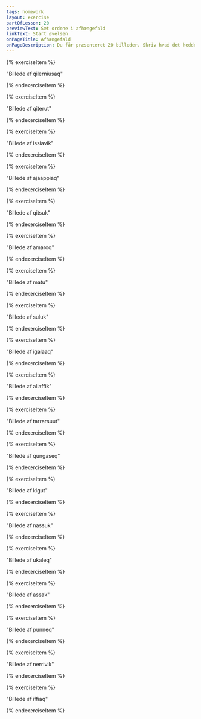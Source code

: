 ```yaml
---
tags: homework
layout: exercise
partOfLesson: 20
previewText: Sæt ordene i afhængefald
linkText: Start øvelsen
onPageTitle: Afhængefald
onPageDescription: Du får præsenteret 20 billeder. Skriv hvad det hedder på grønlandsk og sæt derefter ordet i ejefald.
---
```


{% exerciseItem %}

"Billede af qilerniusaq"

<single-input data-label="Sunaana?" data-validation="qilerniusaq"></single-input>

<single-input data-label="Sæt ordet i afhængefald" data-validation="qilerniusap"></single-input>

{% endexerciseItem %}

{% exerciseItem %}

"Billede af qiterut"

<single-input data-label="Sunaana?" data-validation="qiterut"></single-input>

<single-input data-label="Sæt ordet i afhængefald" data-validation="qiterutip"></single-input>

{% endexerciseItem %}

{% exerciseItem %}

"Billede af issiavik"

<single-input data-label="Sunaana?" data-validation="issiavik"></single-input>

<single-input data-label="Sæt ordet i afhængefald" data-validation="issiaviup"></single-input>

<feedback-message data-content="Husk at stærkt bøjede navneord får endelsen ±up sat på i afhængefald"></feedback-message>

{% endexerciseItem %}

{% exerciseItem %}

"Billede af ajaappiaq"

<single-input data-label="Sunaana?" data-validation="ajaappiaq"></single-input>

<single-input data-label="Sæt ordet i afhængefald" data-validation="ajaappissap"></single-input>

<feedback-message data-content="Husk at geminerende ord også gør det ved afhængefald"></feedback-message>

{% endexerciseItem %}

{% exerciseItem %}

"Billede af qitsuk"

<single-input data-label="Sunaana?" data-validation="qitsuk"></single-input>

<single-input data-label="Sæt ordet i afhængefald" data-validation="qitsuup"></single-input>

<feedback-message data-content="Husk at stærkt bøjede navneord får endelsen ±up sat på i afhængefald"></feedback-message>

{% endexerciseItem %}

{% exerciseItem %}

"Billede af amaroq"

<single-input data-label="Sunaana?" data-validation="amaroq"></single-input>

<single-input data-label="Sæt ordet i afhængefald" data-validation="amaqqup"></single-input>

<feedback-message data-content="Husk at geminerende ord også gør det ved afhængefald"></feedback-message>

{% endexerciseItem %}

{% exerciseItem %}

"Billede af matu"

<single-input data-label="Sunaana?" data-validation="matu"></single-input>

<single-input data-label="Sæt ordet i afhængefald" data-validation="matup"></single-input>

{% endexerciseItem %}

{% exerciseItem %}

"Billede af suluk"

<single-input data-label="Sunaana?" data-validation="suluk"></single-input>

<single-input data-label="Sæt ordet i afhængefald" data-validation="suluup"></single-input>

<feedback-message data-content="Husk at stærkt bøjede navneord får endelsen ±up sat på i afhængefald"></feedback-message>

{% endexerciseItem %}

{% exerciseItem %}

"Billede af igalaaq"

<single-input data-label="Sunaana?" data-validation="igalaaq"></single-input>

<single-input data-label="Sæt ordet i afhængefald" data-validation="igalaap"></single-input>

{% endexerciseItem %}

{% exerciseItem %}

"Billede af allaffik"

<single-input data-label="Sunaana?" data-validation="allaffik"></single-input>

<single-input data-label="Sæt ordet i afhængefald" data-validation="allaffiup"></single-input>

<feedback-message data-content="Husk at stærkt bøjede navneord får endelsen ±up sat på i afhængefald"></feedback-message>

{% endexerciseItem %}

{% exerciseItem %}

"Billede af tarrarsuut"

<single-input data-label="Sunaana?" data-validation="tarrarsuut"></single-input>

<single-input data-label="Sæt ordet i afhængefald" data-validation="tarrarsuutip"></single-input>

<feedback-message data-content="Husk den 'skjulte' vokal ə der dukker op når der kommer endelser/tilhæng på navneord der slutter på T"></feedback-message>

{% endexerciseItem %}

{% exerciseItem %}

"Billede af qungaseq"

<single-input data-label="Sunaana?" data-validation="qungaseq"></single-input>

<single-input data-label="Sæt ordet i afhængefald" data-validation="qungatsip"></single-input>

<feedback-message data-content="Husk at geminerende ord også gør det ved afhængefald"></feedback-message>

{% endexerciseItem %}

{% exerciseItem %}

"Billede af kigut"

<single-input data-label="Sunaana?" data-validation="kigut"></single-input>

<single-input data-label="Sæt ordet i afhængefald" data-validation="kigutip"></single-input>

<feedback-message data-content="Husk den 'skjulte' vokal ə der dukker op når der kommer endelser/tilhæng på navneord der slutter på t"></feedback-message>

{% endexerciseItem %}

{% exerciseItem %}

"Billede af nassuk"

<single-input data-label="Sunaana?" data-validation="nassuk"></single-input>

<single-input data-label="Sæt ordet i afhængefald" data-validation="nassuup"></single-input>

<feedback-message data-content="Husk at stærkt bøjede navneord får endelsen ±up sat på i afhængefald"></feedback-message>

{% endexerciseItem %}

{% exerciseItem %}

"Billede af ukaleq"

<single-input data-label="Sunaana?" data-validation="ukaleq"></single-input>

<single-input data-label="Sæt ordet i afhængefald" data-validation="ukallip"></single-input>

<feedback-message data-content="Husk at geminerende ord også gør det ved afhængefald"></feedback-message>

{% endexerciseItem %}

{% exerciseItem %}

"Billede af assak"

<single-input data-label="Sunaana?" data-validation="assak"></single-input>

<single-input data-label="Sæt ordet i afhængefald" data-validation="ukallip"></single-input>

<feedback-message data-content="Husk at stærkt bøjede navneord får endelsen ±up sat på i afhængefald, og derefter kommer lydreglen om vokaler efter A i spil"></feedback-message>

{% endexerciseItem %}

{% exerciseItem %}

"Billede af punneq"

<single-input data-label="Sunaana?" data-validation="immuk"></single-input>

<single-input data-label="Sæt ordet i afhængefald" data-validation="punnerup"></single-input>

<feedback-message data-content="Husk at stærkt bøjede navneord får endelsen ±up sat på i afhængefald"></feedback-message>

{% endexerciseItem %}

{% exerciseItem %}

"Billede af nerrivik"

<single-input data-label="Sunaana?" data-validation="nerrivik"></single-input>

<single-input data-label="Sæt ordet i afhængefald" data-validation="nerriviup"></single-input>

<feedback-message data-content="Husk at stærkt bøjede navneord får endelsen ±up sat på i afhængefald"></feedback-message>

{% endexerciseItem %}

{% exerciseItem %}

"Billede af iffiaq"

<single-input data-label="Sunaana?" data-validation="iffiaq"></single-input>

<single-input data-label="Sæt ordet i afhængefald" data-validation="iffiap"></single-input>

{% endexerciseItem %}